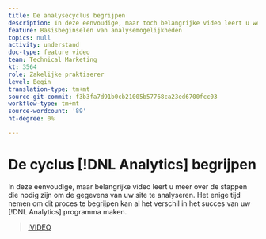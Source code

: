 ```yaml
---
title: De analysecyclus begrijpen
description: In deze eenvoudige, maar toch belangrijke video leert u welke stappen u moet ondernemen om de gegevens van uw site te analyseren. Door wat tijd in te nemen om dit proces te begrijpen, kan het succes van uw Analytics-programma van het grootste belang zijn.
feature: Basisbeginselen van analysemogelijkheden
topics: null
activity: understand
doc-type: feature video
team: Technical Marketing
kt: 3564
role: Zakelijke praktiserer
level: Begin
translation-type: tm+mt
source-git-commit: f3b3fa7d91b0cb21005b57768ca23ed6700fcc03
workflow-type: tm+mt
source-wordcount: '89'
ht-degree: 0%

---
```



# De cyclus [!DNL Analytics] begrijpen

In deze eenvoudige, maar belangrijke video leert u meer over de stappen die nodig zijn om de gegevens van uw site te analyseren. Het enige tijd nemen om dit proces te begrijpen kan al het verschil in het succes van uw [!DNL Analytics] programma maken.

>[!VIDEO](https://video.tv.adobe.com/v/28950/?quality=12)
